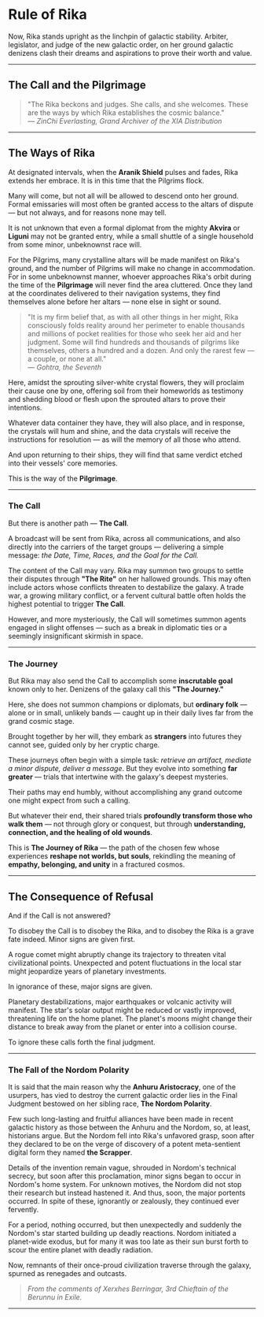 # Rule of Rika

Now, Rika stands upright as the linchpin of galactic stability. Arbiter, legislator, and judge of the new galactic order, on her ground galactic denizens clash their dreams and aspirations to prove their worth and value.

---

## The Call and the Pilgrimage

> "The Rika beckons and judges. She calls, and she welcomes. These are the ways by which Rika establishes the cosmic balance."  
> — *ZinChi Everlasting, Grand Archiver of the XIA Distribution*

---

## The Ways of Rika

At designated intervals, when the **Aranik Shield** pulses and fades, Rika extends her embrace. It is in this time that the Pilgrims flock.

Many will come, but not all will be allowed to descend onto her ground. Formal emissaries will most often be granted access to the altars of dispute — but not always, and for reasons none may tell.

It is not unknown that even a formal diplomat from the mighty **Akvira** or **Liguni** may not be granted entry, while a small shuttle of a single household from some minor, unbeknownst race will.

For the Pilgrims, many crystalline altars will be made manifest on Rika's ground, and the number of Pilgrims will make no change in accommodation. For in some unbeknownst manner, whoever approaches Rika's orbit during the time of the **Pilgrimage** will never find the area cluttered. Once they land at the coordinates delivered to their navigation systems, they find themselves alone before her altars — none else in sight or sound.

> "It is my firm belief that, as with all other things in her might, Rika consciously folds reality around her perimeter to enable thousands and millions of pocket realities for those who seek her aid and her judgment. Some will find hundreds and thousands of pilgrims like themselves, others a hundred and a dozen. And only the rarest few — a couple, or none at all."  
> — *Gohtra, the Seventh*

Here, amidst the sprouting silver-white crystal flowers, they will proclaim their cause one by one, offering soil from their homeworlds as testimony and shedding blood or flesh upon the sprouted altars to prove their intentions.

Whatever data container they have, they will also place, and in response, the crystals will hum and shine, and the data crystals will receive the instructions for resolution — as will the memory of all those who attend.

And upon returning to their ships, they will find that same verdict etched into their vessels' core memories.

This is the way of the **Pilgrimage**.

---

### The Call

But there is another path — **The Call**.

A broadcast will be sent from Rika, across all communications, and also directly into the carriers of the target groups — delivering a simple message: *the Date, Time, Races, and the Goal for the Call.*

The content of the Call may vary. Rika may summon two groups to settle their disputes through **"The Rite"** on her hallowed grounds. This may often include actors whose conflicts threaten to destabilize the galaxy. A trade war, a growing military conflict, or a fervent cultural battle often holds the highest potential to trigger **The Call**.

However, and more mysteriously, the Call will sometimes summon agents engaged in slight offenses — such as a break in diplomatic ties or a seemingly insignificant skirmish in space.

---

### The Journey

But Rika may also send the Call to accomplish some **inscrutable goal** known only to her. Denizens of the galaxy call this **"The Journey."**

Here, she does not summon champions or diplomats, but **ordinary folk** — alone or in small, unlikely bands — caught up in their daily lives far from the grand cosmic stage.

Brought together by her will, they embark as **strangers** into futures they cannot see, guided only by her cryptic charge.

These journeys often begin with a simple task: *retrieve an artifact, mediate a minor dispute, deliver a message*. But they evolve into something **far greater** — trials that intertwine with the galaxy's deepest mysteries.

Their paths may end humbly, without accomplishing any grand outcome one might expect from such a calling.

But whatever their end, their shared trials **profoundly transform those who walk them** — not through glory or conquest, but through **understanding, connection, and the healing of old wounds**.

This is **The Journey of Rika** — the path of the chosen few whose experiences **reshape not worlds, but souls**, rekindling the meaning of **empathy, belonging, and unity** in a fractured cosmos.

---

## The Consequence of Refusal

And if the Call is not answered?

To disobey the Call is to disobey the Rika, and to disobey the Rika is a grave fate indeed. Minor signs are given first.

A rogue comet might abruptly change its trajectory to threaten vital civilizational points. Unexpected and potent fluctuations in the local star might jeopardize years of planetary investments.

In ignorance of these, major signs are given.

Planetary destabilizations, major earthquakes or volcanic activity will manifest. The star's solar output might be reduced or vastly improved, threatening life on the home planet. The planet's moons might change their distance to break away from the planet or enter into a collision course.

To ignore these calls forth the final judgment.

---

### The Fall of the Nordom Polarity

It is said that the main reason why the **Anhuru Aristocracy**, one of the usurpers, has vied to destroy the current galactic order lies in the Final Judgment bestowed on her sibling race, **The Nordom Polarity**.

Few such long-lasting and fruitful alliances have been made in recent galactic history as those between the Anhuru and the Nordom, so, at least, historians argue. But the Nordom fell into Rika's unfavored grasp, soon after they declared to be on the verge of discovery of a potent meta-sentient digital form they named **the Scrapper**.

Details of the invention remain vague, shrouded in Nordom's technical secrecy, but soon after this proclamation, minor signs began to occur in Nordom's home system. For unknown motives, the Nordom did not stop their research but instead hastened it. And thus, soon, the major portents occurred. In spite of these, ignorantly or zealously, they continued ever fervently.

For a period, nothing occurred, but then unexpectedly and suddenly the Nordom's star started building up deadly reactions. Nordom initiated a planet-wide exodus, but for many it was too late as their sun burst forth to scour the entire planet with deadly radiation.

Now, remnants of their once-proud civilization traverse through the galaxy, spurned as renegades and outcasts.

> *From the comments of Xerxhes Berringar, 3rd Chieftain of the Berunnu in Exile.*

---
